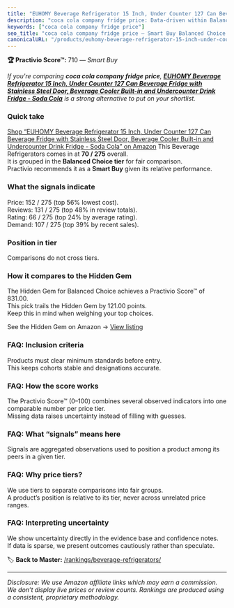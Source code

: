 ```yaml
---
title: "EUHOMY Beverage Refrigerator 15 Inch, Under Counter 127 Can Beverage Fridge with Stainless Steel Door, Beverage Cooler Built-in and Undercounter Drink Fridge - Soda Cola"
description: "coca cola company fridge price: Data-driven within Balanced Choice ranking using the Practivio Score™. Positioned by quality, value, demand, findability, momen…"
keywords: ["coca cola company fridge price"]
seo_title: "coca cola company fridge price — Smart Buy Balanced Choice (2025)"
canonicalURL: "/products/euhomy-beverage-refrigerator-15-inch-under-counter-127-can-beverage-fridge-with-stainless-steel-door-beverage-cooler-built-in-and-undercounter-drink-fridge-soda-cola-B0CK19L88M/"
---
```


**🏆 Practivio Score™:** 710 — _Smart Buy_


*If you're comparing **coca cola company fridge price**, **[EUHOMY Beverage Refrigerator 15 Inch, Under Counter 127 Can Beverage Fridge with Stainless Steel Door, Beverage Cooler Built-in and Undercounter Drink Fridge - Soda Cola](https://www.amazon.com/dp/B0CK19L88M?tag=practivio-20)** is a strong alternative to put on your shortlist.*
### Quick take
[Shop “EUHOMY Beverage Refrigerator 15 Inch, Under Counter 127 Can Beverage Fridge with Stainless Steel Door, Beverage Cooler Built-in and Undercounter Drink Fridge - Soda Cola” on Amazon](https://www.amazon.com/dp/B0CK19L88M?tag=practivio-20)
This Beverage Refrigerators comes in at **70 / 275** overall.  
It is grouped in the **Balanced Choice tier** for fair comparison.  
Practivio recommends it as a **Smart Buy** given its relative performance.

### What the signals indicate
Price: 152 / 275 (top 56% lowest cost).  
Reviews: 131 / 275 (top 48% in review totals).  
Rating: 66 / 275 (top 24% by average rating).  
Demand: 107 / 275 (top 39% by recent sales).

### Position in tier
Comparisons do not cross tiers.

### How it compares to the Hidden Gem
The Hidden Gem for Balanced Choice achieves a Practivio Score™ of 831.00.  
This pick trails the Hidden Gem by 121.00 points.  
Keep this in mind when weighing your top choices.  

See the Hidden Gem on Amazon → [View listing](https://www.amazon.com/dp/B0786TJC33?tag=practivio-20)

### FAQ: Inclusion criteria
Products must clear minimum standards before entry.  
This keeps cohorts stable and designations accurate.

### FAQ: How the score works
The Practivio Score™ (0–100) combines several observed indicators into one comparable number per price tier.  
Missing data raises uncertainty instead of filling with guesses.

### FAQ: What “signals” means here
Signals are aggregated observations used to position a product among its peers in a given tier.

### FAQ: Why price tiers?
We use tiers to separate comparisons into fair groups.  
A product’s position is relative to its tier, never across unrelated price ranges.

### FAQ: Interpreting uncertainty
We show uncertainty directly in the evidence base and confidence notes.  
If data is sparse, we present outcomes cautiously rather than speculate.


🏷️ **Back to Master:** [/rankings/beverage-refrigerators/](/rankings/beverage-refrigerators/)

---
_Disclosure: We use Amazon affiliate links which may earn a commission. We don’t display live prices or review counts. Rankings are produced using a consistent, proprietary methodology._
